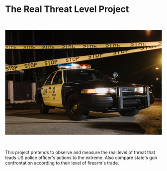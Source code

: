 # The Real Threat Level Project

<br>

<p align="center">
<img src ="police.jpg">
</p>



<br>

This project pretends to observe and measure the real level of threat that leads US police officer's actions to the extreme. Also compare state's gun confrontation according to their level of firearm's trade.

